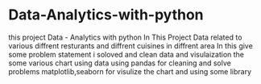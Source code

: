 # Data-Analytics-with-python
 this project Data - Analytics with python 
 In This Project Data related to various diffrent resturants and diffrent cuisines in diffrent area
 In this give some problem statement i soloved and clean data and visulaization the some  various chart using data 
 using pandas for cleaning and solve problems  matplotlib,seaborn for visulize the chart and using some library
